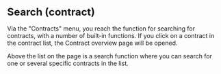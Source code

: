 <style> 
h1 { font-size:24px; } 
h2 { font-size:22px; } 
h3 { font-size:20px; } 
h4 { font-size:18px; } 
h5 { font-size:16px; }  
table th { font-size:14px !important; text-align:left !important; }
table td { font-size:14px !important; text-align:left !important; }
</style>

# Search (contract)

Via the "Contracts" menu, you reach the function for searching for contracts, with a number of built-in functions. If you click on a contract in the contract list, the Contract overview page will be opened.

Above the list on the page is a search function where you can search for one or several specific contracts in the list.















